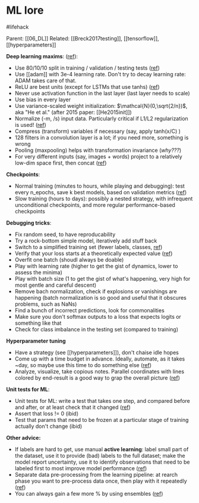 # ML lore

#lifehack

Parent: [[06_DL]]
Related: [[Breck2017testing]], [[tensorflow]], [[hyperparameters]]

**Deep learning maxims**: ([ref](https://pcc.cs.byu.edu/2017/10/02/practical-advice-for-building-deep-neural-networks/)):
* Use 80/10/10 split in training / validation / testing tests ([ref](https://medium.com/@staceysvetlichnaya/hyperparameter-search-with-iterative-sweeps-3799df1a4d45))
* Use [[adam]] with 3e-4 learning rate. Don't try to decay learning rate: ADAM takes care of that.
* ReLU are best units (except for LSTMs that use tanhs) ([ref](http://josh-tobin.com/assets/pdf/troubleshooting-deep-neural-networks-01-19.pdf))
* Never use activation function in the last layer (last layer needs to scale)
* Use bias in every layer
* Use variance-scaled weight initialization: $\mathcal{N}(0,\sqrt{2/n})$, aka "He et al." (after 2015 paper: [[He2015init]])
* Normalize (-m, /s) input data. Particularly critical if L1/L2 regularization is used! ([ref](https://medium.com/ai%C2%B3-theory-practice-business/top-6-errors-novice-machine-learning-engineers-make-e82273d394db))
* Compress (transform) variables if necessary (say, apply  tanh(x/C) )
* 128 filters in a convolution layer is a lot; if you need more, something is wrong
* Pooling (maxpooling) helps with transformation invariance (_why???_)
* For very different inputs (say, images + words) project to a relatively low-dim space first, then concat ([ref](http://josh-tobin.com/assets/pdf/troubleshooting-deep-neural-networks-01-19.pdf))

**Checkpoints**:
* Normal training (minutes to hours, while playing and debugging): test every n_epochs, save k best models, based on validation metrics ([ref](https://blog.floydhub.com/checkpointing-tutorial-for-tensorflow-keras-and-pytorch/))
* Slow training (hours to days): possibly a nested strategy, with infrequent unconditional checkpoints, and more regular performance-based checkpoints

**Debugging tricks**:
* Fix random seed, to have reproducability
* Try a rock-bottom simple model, iteratively add stuff back
* Switch to a simplified training set (fewer labels, classes, [ref](http://josh-tobin.com/assets/pdf/troubleshooting-deep-neural-networks-01-19.pdf))
* Verify that your loss starts at a theoretically expected value ([ref](http://karpathy.github.io/2019/04/25/recipe/))
* Overfit one batch (shoudl always be doable)
* Play with learning rate (higher to get the gist of dynamics, lower to assess the minima)
* Play with batch size (1 to get the gist of what's happening, very high for most gentle and careful descent)
* Remove bach normalization, check if explosions or vanishings are happening (batch normalization is so good and useful that it obscures problems, such as NaNs)
* Find a bunch of incorrect predictions, look for commonalities
* Make sure you don't softmax outputs to a loss that expects logits or something like that
* Check for class imbalance in the testing set (compared to training)

**Hyperparameter tuning**
* Have a strategy (see [[hyperparameters]]), don't chaise idle hopes
* Come up with a time budget in advance. Ideally, automate, as it takes ~day, so maybe use this time to do something else ([ref](https://medium.com/@staceysvetlichnaya/hyperparameter-search-with-iterative-sweeps-3799df1a4d45))
* Analyze, visualize, take copious notes. Parallel coordinates with lines colored by end-result is a good way to grap the overall picture ([ref](https://medium.com/@staceysvetlichnaya/hyperparameter-search-with-iterative-sweeps-3799df1a4d45))

**Unit tests for ML**:
* Unit tests for ML: write a test that takes one step, and compared before and after, or at least check that it changed ([ref](https://medium.com/@keeper6928/how-to-unit-test-machine-learning-code-57cf6fd81765))
* Assert that loss != 0 (ibid)
* Test that params that need to be frozen at a particular stage of training actually don't change (ibid)

**Other advice:**
* If labels are hard to get, use manual **active learning**: label small part of the dataset, use it to provide (bad) labels to the full dataset; make the model report uncertainty, use it to identify observations that need to be labeled first to most improve model performance ([ref](https://www.jeremyjordan.me/ml-projects-guide/))
* Separate data pre-processing from the learning pipeline: at rearch phase you want to pre-process data once, then play with it repeatedly ([ref](https://medium.com/infinity-aka-aseem/things-we-wish-we-had-known-before-we-started-our-first-machine-learning-project-336d1d6f2184))
* You can always gain a few more % by using ensembles ([ref](http://karpathy.github.io/2019/04/25/recipe/))